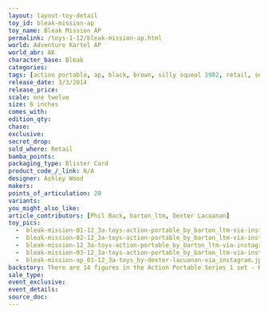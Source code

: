 ```yaml
---
layout: layout-toy-detail 
toy_id: bleak-mission-ap
toy_name: Bleak Mission AP
permalink: /toys-1-12/bleak-mission-ap.html
world: Adventure Kartel AP
world_abr: AK
character_base: Bleak
categories: 
tags: [action portable, ap, black, brown, silly squeal 1982, retail, series one, wave 1]
release_date: 3/3/2014
release_price: 
scale: one twelve
size: 6 inches
comes_with: 
edition_qty: 
chase: 
exclusive: 
secret_drop: 
sold_where: Retail
bamba_points: 
packaging_type: Blister Card
product_code_/_link: N/A
designer: Ashley Wood
makers: 
points_of_articulation: 20
variants: 
you_might_also_like: 
article_contributors: [Phil Back, barton_ltm, Dexter Lacuanan]
toy_pics: 
  -  bleak-mission-01-12_3a-toys-action-portable_by_barton_ltm-via-instagram.jpg
  -  bleak-mission-02-12_3a-toys-action-portable_by_barton_ltm-via-instagram.jpg
  -  bleak-mission-12_3a-toys-action-portable_by_barton_ltm-via-instagram.jpg
  -  bleak-mission-03-12_3a-toys-action-portable_by_barton_ltm-via-instagram.jpg
  -  bleak-mission-ap_01-12_3a-toys_by-dexter-lacuanan-via_instagram.jpg
backstory: There are 14 figures in the Action Portable Series 1 set - Red Right Hand Tommy, Little Shadow (Shadow MK2 version), Cherry Bomb, Shit Got Real JC (Open Pale Style SGR JC version), Shit Got Real JC (Pale as Fuck SGR JC version), Bleak Mission, Merde Mission (Original version - dark jacket, black 3A logo shirt, fur lined hood), Merde Mission (Cold version - light jacket, blue pullover, fur lined hood), Golden Dolphin, Soy Dolphin (black), Removalist Zomb 01 (white), Removalist Zomb 02 (black), Johnson Ankou (orange boilersuit), Junglevet Ankou (camo).
sale_type: 
event_exclusive: 
event_details: 
source_doc: 
---
```

